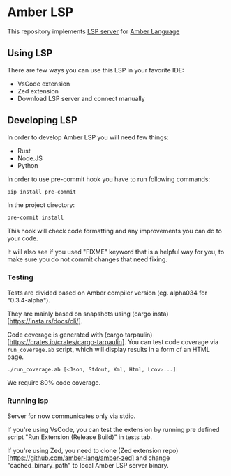 # Amber LSP

This repository implements [LSP server](https://microsoft.github.io/language-server-protocol/specifications/lsp/3.17/specification/) for [Amber Language](https://amber-lang.com/)

## Using LSP

There are few ways you can use this LSP in your favorite IDE:
* VsCode extension
* Zed extension
* Download LSP server and connect manually

## Developing LSP

In order to develop Amber LSP you will need few things:

* Rust
* Node.JS
* Python

In order to use pre-commit hook you have to run following commands:
```bash
pip install pre-commit
```

In the project directory:
```bash
pre-commit install
```

This hook will check code formatting and any improvements you can do to your code.

It will also see if you used "FIXME" keyword that is a helpful way for you, to make sure you do not commit changes that need fixing.

### Testing

Tests are divided based on Amber compiler version (eg. alpha034 for "0.3.4-alpha").

They are mainly based on snapshots using (cargo insta)[https://insta.rs/docs/cli/].

Code coverage is generated with (cargo tarpaulin)[https://crates.io/crates/cargo-tarpaulin].
You can test code coverage via `run_coverage.ab` script, which will display results in a form of an HTML page.

```bash
./run_coverage.ab [<Json, Stdout, Xml, Html, Lcov>...]
```

We require 80% code coverage.

### Running lsp

Server for now communicates only via stdio.

If you're using VsCode, you can test the extension by running pre defined script
"Run Extension (Release Build)" in tests tab.

If you're using Zed, you need to clone (Zed extension repo)[https://github.com/amber-lang/amber-zed] and change "cached_binary_path"
to local Amber LSP server binary.
